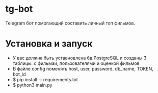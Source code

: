# tg-bot
Telegram бот помогающий составить личный топ фильмов.
# Установка и запуск
 - У вас должна быть уставновлена бд PostgreSQL и созданы 3 таблицы: с фильмаи, пользователями и оценкой фильмов
 - В файле config поменять host, user, password, db_name, TOKEN, bot_id
 - $ pip install -r requirements.txt
 - $ python3 main.py
